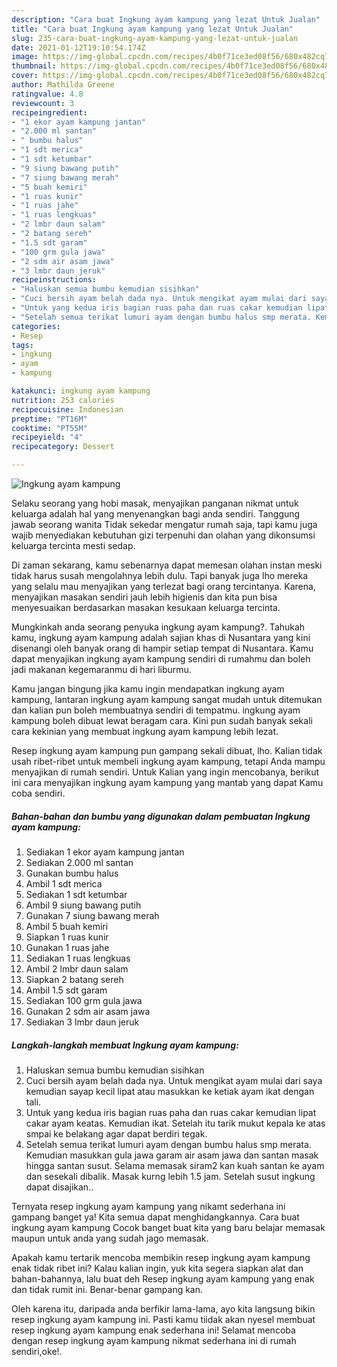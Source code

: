 ```yaml
---
description: "Cara buat Ingkung ayam kampung yang lezat Untuk Jualan"
title: "Cara buat Ingkung ayam kampung yang lezat Untuk Jualan"
slug: 235-cara-buat-ingkung-ayam-kampung-yang-lezat-untuk-jualan
date: 2021-01-12T19:10:54.174Z
image: https://img-global.cpcdn.com/recipes/4b0f71ce3ed08f56/680x482cq70/ingkung-ayam-kampung-foto-resep-utama.jpg
thumbnail: https://img-global.cpcdn.com/recipes/4b0f71ce3ed08f56/680x482cq70/ingkung-ayam-kampung-foto-resep-utama.jpg
cover: https://img-global.cpcdn.com/recipes/4b0f71ce3ed08f56/680x482cq70/ingkung-ayam-kampung-foto-resep-utama.jpg
author: Mathilda Greene
ratingvalue: 4.8
reviewcount: 3
recipeingredient:
- "1 ekor ayam kampung jantan"
- "2.000 ml santan"
- " bumbu halus"
- "1 sdt merica"
- "1 sdt ketumbar"
- "9 siung bawang putih"
- "7 siung bawang merah"
- "5 buah kemiri"
- "1 ruas kunir"
- "1 ruas jahe"
- "1 ruas lengkuas"
- "2 lmbr daun salam"
- "2 batang sereh"
- "1.5 sdt garam"
- "100 grm gula jawa"
- "2 sdm air asam jawa"
- "3 lmbr daun jeruk"
recipeinstructions:
- "Haluskan semua bumbu kemudian sisihkan"
- "Cuci bersih ayam belah dada nya. Untuk mengikat ayam mulai dari saya kemudian sayap kecil lipat atau masukkan ke ketiak ayam ikat dengan tali."
- "Untuk yang kedua iris bagian ruas paha dan ruas cakar kemudian lipat cakar ayam keatas. Kemudian ikat. Setelah itu tarik mukut kepala ke atas smpai ke belakang agar dapat berdiri tegak."
- "Setelah semua terikat lumuri ayam dengan bumbu halus smp merata. Kemudian masukkan gula jawa garam air asam jawa dan santan masak hingga santan susut. Selama memasak siram2 kan kuah santan ke ayam dan sesekali dibalik. Masak kurng lebih 1.5 jam. Setelah susut ingkung dapat disajikan.."
categories:
- Resep
tags:
- ingkung
- ayam
- kampung

katakunci: ingkung ayam kampung 
nutrition: 253 calories
recipecuisine: Indonesian
preptime: "PT16M"
cooktime: "PT55M"
recipeyield: "4"
recipecategory: Dessert

---
```



![Ingkung ayam kampung](https://img-global.cpcdn.com/recipes/4b0f71ce3ed08f56/680x482cq70/ingkung-ayam-kampung-foto-resep-utama.jpg)

Selaku seorang yang hobi masak, menyajikan panganan nikmat untuk keluarga adalah hal yang menyenangkan bagi anda sendiri. Tanggung jawab seorang  wanita Tidak sekedar mengatur rumah saja, tapi kamu juga wajib menyediakan kebutuhan gizi terpenuhi dan olahan yang dikonsumsi keluarga tercinta mesti sedap.

Di zaman  sekarang, kamu sebenarnya dapat memesan olahan instan meski tidak harus susah mengolahnya lebih dulu. Tapi banyak juga lho mereka yang selalu mau menyajikan yang terlezat bagi orang tercintanya. Karena, menyajikan masakan sendiri jauh lebih higienis dan kita pun bisa menyesuaikan berdasarkan masakan kesukaan keluarga tercinta. 



Mungkinkah anda seorang penyuka ingkung ayam kampung?. Tahukah kamu, ingkung ayam kampung adalah sajian khas di Nusantara yang kini disenangi oleh banyak orang di hampir setiap tempat di Nusantara. Kamu dapat menyajikan ingkung ayam kampung sendiri di rumahmu dan boleh jadi makanan kegemaranmu di hari liburmu.

Kamu jangan bingung jika kamu ingin mendapatkan ingkung ayam kampung, lantaran ingkung ayam kampung sangat mudah untuk ditemukan dan kalian pun boleh membuatnya sendiri di tempatmu. ingkung ayam kampung boleh dibuat lewat beragam cara. Kini pun sudah banyak sekali cara kekinian yang membuat ingkung ayam kampung lebih lezat.

Resep ingkung ayam kampung pun gampang sekali dibuat, lho. Kalian tidak usah ribet-ribet untuk membeli ingkung ayam kampung, tetapi Anda mampu menyajikan di rumah sendiri. Untuk Kalian yang ingin mencobanya, berikut ini cara menyajikan ingkung ayam kampung yang mantab yang dapat Kamu coba sendiri.

<!--inarticleads1-->

##### Bahan-bahan dan bumbu yang digunakan dalam pembuatan Ingkung ayam kampung:

1. Sediakan 1 ekor ayam kampung jantan
1. Sediakan 2.000 ml santan
1. Gunakan  bumbu halus
1. Ambil 1 sdt merica
1. Sediakan 1 sdt ketumbar
1. Ambil 9 siung bawang putih
1. Gunakan 7 siung bawang merah
1. Ambil 5 buah kemiri
1. Siapkan 1 ruas kunir
1. Gunakan 1 ruas jahe
1. Sediakan 1 ruas lengkuas
1. Ambil 2 lmbr daun salam
1. Siapkan 2 batang sereh
1. Ambil 1.5 sdt garam
1. Sediakan 100 grm gula jawa
1. Gunakan 2 sdm air asam jawa
1. Sediakan 3 lmbr daun jeruk




<!--inarticleads2-->

##### Langkah-langkah membuat Ingkung ayam kampung:

1. Haluskan semua bumbu kemudian sisihkan
1. Cuci bersih ayam belah dada nya. Untuk mengikat ayam mulai dari saya kemudian sayap kecil lipat atau masukkan ke ketiak ayam ikat dengan tali.
1. Untuk yang kedua iris bagian ruas paha dan ruas cakar kemudian lipat cakar ayam keatas. Kemudian ikat. Setelah itu tarik mukut kepala ke atas smpai ke belakang agar dapat berdiri tegak.
1. Setelah semua terikat lumuri ayam dengan bumbu halus smp merata. Kemudian masukkan gula jawa garam air asam jawa dan santan masak hingga santan susut. Selama memasak siram2 kan kuah santan ke ayam dan sesekali dibalik. Masak kurng lebih 1.5 jam. Setelah susut ingkung dapat disajikan..




Ternyata resep ingkung ayam kampung yang nikamt sederhana ini gampang banget ya! Kita semua dapat menghidangkannya. Cara buat ingkung ayam kampung Cocok banget buat kita yang baru belajar memasak maupun untuk anda yang sudah jago memasak.

Apakah kamu tertarik mencoba membikin resep ingkung ayam kampung enak tidak ribet ini? Kalau kalian ingin, yuk kita segera siapkan alat dan bahan-bahannya, lalu buat deh Resep ingkung ayam kampung yang enak dan tidak rumit ini. Benar-benar gampang kan. 

Oleh karena itu, daripada anda berfikir lama-lama, ayo kita langsung bikin resep ingkung ayam kampung ini. Pasti kamu tiidak akan nyesel membuat resep ingkung ayam kampung enak sederhana ini! Selamat mencoba dengan resep ingkung ayam kampung nikmat sederhana ini di rumah sendiri,oke!.

